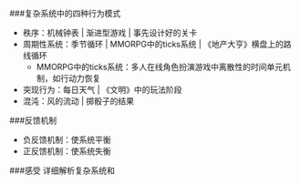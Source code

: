 ###复杂系统中的四种行为模式
- 秩序：机械钟表 | 渐进型游戏 | 事先设计好的关卡
- 周期性系统：季节循环 | MMORPG中的ticks系统 | 《地产大亨》横盘上的路线循环
    - MMORPG中的ticks系统：多人在线角色扮演游戏中离散性的时间单元机制，如行动力恢复
- 突现行为：每日天气 | 《文明》中的玩法阶段
- 混沌：风的流动 | 掷骰子的结果

###反馈机制
- 负反馈机制：使系统平衡
- 正反馈机制：使系统失衡

###感受
详细解析复杂系统和
